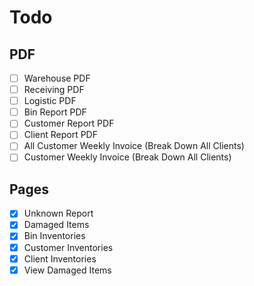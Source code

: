 # Todo

## PDF

- [ ] Warehouse PDF
- [ ] Receiving PDF
- [ ] Logistic PDF
- [ ] Bin Report PDF
- [ ] Customer Report PDF
- [ ] Client Report PDF
- [ ] All Customer Weekly Invoice (Break Down All Clients)
- [ ] Customer Weekly Invoice (Break Down All Clients)

## Pages

- [x] Unknown Report
- [x] Damaged Items
- [x] Bin Inventories
- [x] Customer Inventories
- [x] Client Inventories
- [x] View Damaged Items
